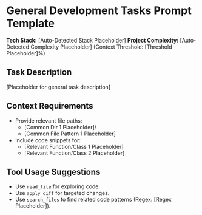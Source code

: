 # General Development Tasks Prompt Template

**Tech Stack:** [Auto-Detected Stack Placeholder]
**Project Complexity:** [Auto-Detected Complexity Placeholder] (Context Threshold: [Threshold Placeholder]%)

## Task Description

[Placeholder for general task description]

## Context Requirements

- Provide relevant file paths:
    - [Common Dir 1 Placeholder]/
    - [Common File Pattern 1 Placeholder]
- Include code snippets for:
    - [Relevant Function/Class 1 Placeholder]
    - [Relevant Function/Class 2 Placeholder]

## Tool Usage Suggestions

- Use `read_file` for exploring code.
- Use `apply_diff` for targeted changes.
- Use `search_files` to find related code patterns (Regex: [Regex Placeholder]).